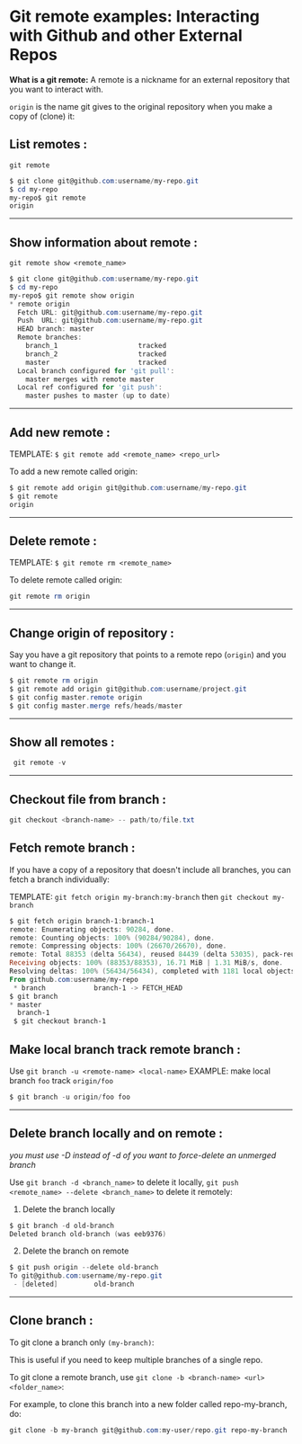 # Git remote examples: Interacting with Github and other External Repos

**What is a git remote:**
A remote is a nickname for an external repository that you want to interact with.

`origin` is the name git gives to the original repository when you make a copy of (clone) it:


## **List remotes** :
`git remote`
```powershell
$ git clone git@github.com:username/my-repo.git
$ cd my-repo
my-repo$ git remote
origin
```
---
## **Show information about remote** :
`git remote show <remote_name>`
```powershell
$ git clone git@github.com:username/my-repo.git
$ cd my-repo
my-repo$ git remote show origin
* remote origin
  Fetch URL: git@github.com:username/my-repo.git
  Push  URL: git@github.com:username/my-repo.git
  HEAD branch: master
  Remote branches:
    branch_1                    tracked
    branch_2                    tracked
    master                      tracked
  Local branch configured for 'git pull':
    master merges with remote master
  Local ref configured for 'git push':
    master pushes to master (up to date)
```
---
## **Add new remote** :
TEMPLATE: `$ git remote add <remote_name> <repo_url>`

To add a new remote called origin:
```powershell
$ git remote add origin git@github.com:username/my-repo.git
$ git remote
origin
```
---
## **Delete remote** :
TEMPLATE: `$ git remote rm <remote_name>`

To delete remote called origin:
```powershell
git remote rm origin
```
---
## **Change origin of repository** :
Say you have a git repository that points to a remote repo (`origin`) and you want to change it.
```powershell
$ git remote rm origin
$ git remote add origin git@github.com:username/project.git
$ git config master.remote origin
$ git config master.merge refs/heads/master
```
---
## **Show all remotes** :

```powershell
 git remote -v
```
---

## **Checkout file from branch** :

```powershell
git checkout <branch-name> -- path/to/file.txt

```

## **Fetch remote branch** :
If you have a copy of a repository that doesn't include all branches, you can fetch a branch individually:

TEMPLATE: `git fetch origin my-branch:my-branch` then `git checkout my-branch`
```powershell
$ git fetch origin branch-1:branch-1
remote: Enumerating objects: 90284, done.
remote: Counting objects: 100% (90284/90284), done.
remote: Compressing objects: 100% (26670/26670), done.
remote: Total 88353 (delta 56434), reused 84439 (delta 53035), pack-reused 0
Receiving objects: 100% (88353/88353), 16.71 MiB | 1.31 MiB/s, done.
Resolving deltas: 100% (56434/56434), completed with 1181 local objects.
From github.com:username/my-repo
 * branch            branch-1 -> FETCH_HEAD
$ git branch
* master
  branch-1
 $ git checkout branch-1
```

## **Make local branch track remote branch** :
Use `git branch -u <remote-name> <local-name>`
EXAMPLE: make local branch `foo` track `origin/foo`

```powershell
$ git branch -u origin/foo foo
```
---
## **Delete branch locally and on remote** :
*you must use -D instead of -d of you want to force-delete an unmerged branch*

Use `git branch -d <branch_name>` to delete it locally, `git push <remote_name> --delete <branch_name>` to delete it remotely:

1) Delete the branch locally
```powershell
$ git branch -d old-branch
Deleted branch old-branch (was eeb9376)
```
2) Delete the branch on remote
```powershell
$ git push origin --delete old-branch
To git@github.com:username/my-repo.git
 - [deleted]         old-branch
```
---


## **Clone branch** :
To git clone a branch only `(my-branch)`:

This is useful if you need to keep multiple branches of a single repo.

To git clone a remote branch, use `git clone -b <branch-name> <url> <folder_name>`:

For example, to clone this branch into a new folder called repo-my-branch, do:

```powershell
git clone -b my-branch git@github.com:my-user/repo.git repo-my-branch
```

